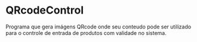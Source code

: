 # QRcodeControl
Programa que gera imágens QRcode onde seu conteudo pode ser utilizado para o controle de entrada de produtos com validade no sistema.
